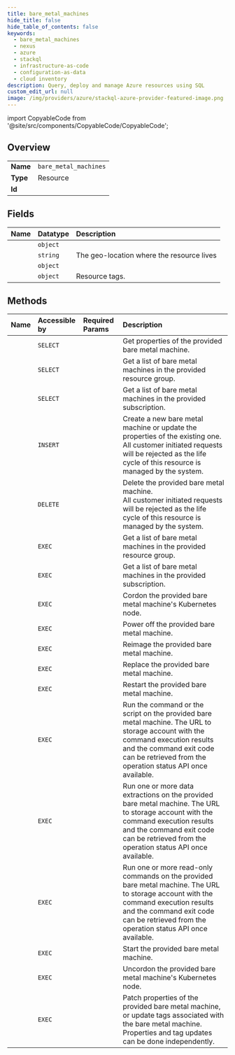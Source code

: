 ```yaml
---
title: bare_metal_machines
hide_title: false
hide_table_of_contents: false
keywords:
  - bare_metal_machines
  - nexus
  - azure    
  - stackql
  - infrastructure-as-code
  - configuration-as-data
  - cloud inventory
description: Query, deploy and manage Azure resources using SQL
custom_edit_url: null
image: /img/providers/azure/stackql-azure-provider-featured-image.png
---
```


import CopyableCode from '@site/src/components/CopyableCode/CopyableCode';




## Overview
<table><tbody>
<tr><td><b>Name</b></td><td><code>bare_metal_machines</code></td></tr>
<tr><td><b>Type</b></td><td>Resource</td></tr>
<tr><td><b>Id</b></td><td><CopyableCode code="azure.nexus.bare_metal_machines" /></td></tr>
</tbody></table>

## Fields
| Name | Datatype | Description |
|:-----|:---------|:------------|
| <CopyableCode code="extendedLocation" /> | `object` |  |
| <CopyableCode code="location" /> | `string` | The geo-location where the resource lives |
| <CopyableCode code="properties" /> | `object` |  |
| <CopyableCode code="tags" /> | `object` | Resource tags. |
## Methods
| Name | Accessible by | Required Params | Description |
|:-----|:--------------|:----------------|:------------|
| <CopyableCode code="get" /> | `SELECT` | <CopyableCode code="bareMetalMachineName, resourceGroupName, subscriptionId" /> | Get properties of the provided bare metal machine. |
| <CopyableCode code="list_by_resource_group" /> | `SELECT` | <CopyableCode code="resourceGroupName, subscriptionId" /> | Get a list of bare metal machines in the provided resource group. |
| <CopyableCode code="list_by_subscription" /> | `SELECT` | <CopyableCode code="subscriptionId" /> | Get a list of bare metal machines in the provided subscription. |
| <CopyableCode code="create_or_update" /> | `INSERT` | <CopyableCode code="bareMetalMachineName, resourceGroupName, subscriptionId, data__extendedLocation, data__properties" /> | Create a new bare metal machine or update the properties of the existing one.<br />All customer initiated requests will be rejected as the life cycle of this resource is managed by the system. |
| <CopyableCode code="delete" /> | `DELETE` | <CopyableCode code="bareMetalMachineName, resourceGroupName, subscriptionId" /> | Delete the provided bare metal machine.<br />All customer initiated requests will be rejected as the life cycle of this resource is managed by the system. |
| <CopyableCode code="_list_by_resource_group" /> | `EXEC` | <CopyableCode code="resourceGroupName, subscriptionId" /> | Get a list of bare metal machines in the provided resource group. |
| <CopyableCode code="_list_by_subscription" /> | `EXEC` | <CopyableCode code="subscriptionId" /> | Get a list of bare metal machines in the provided subscription. |
| <CopyableCode code="cordon" /> | `EXEC` | <CopyableCode code="bareMetalMachineName, resourceGroupName, subscriptionId" /> | Cordon the provided bare metal machine's Kubernetes node. |
| <CopyableCode code="power_off" /> | `EXEC` | <CopyableCode code="bareMetalMachineName, resourceGroupName, subscriptionId" /> | Power off the provided bare metal machine. |
| <CopyableCode code="reimage" /> | `EXEC` | <CopyableCode code="bareMetalMachineName, resourceGroupName, subscriptionId" /> | Reimage the provided bare metal machine. |
| <CopyableCode code="replace" /> | `EXEC` | <CopyableCode code="bareMetalMachineName, resourceGroupName, subscriptionId" /> | Replace the provided bare metal machine. |
| <CopyableCode code="restart" /> | `EXEC` | <CopyableCode code="bareMetalMachineName, resourceGroupName, subscriptionId" /> | Restart the provided bare metal machine. |
| <CopyableCode code="run_command" /> | `EXEC` | <CopyableCode code="bareMetalMachineName, resourceGroupName, subscriptionId, data__limitTimeSeconds, data__script" /> | Run the command or the script on the provided bare metal machine. The URL to storage account with the command execution results and the command exit code can be retrieved from the operation status API once available. |
| <CopyableCode code="run_data_extracts" /> | `EXEC` | <CopyableCode code="bareMetalMachineName, resourceGroupName, subscriptionId, data__commands, data__limitTimeSeconds" /> | Run one or more data extractions on the provided bare metal machine. The URL to storage account with the command execution results and the command exit code can be retrieved from the operation status API once available. |
| <CopyableCode code="run_read_commands" /> | `EXEC` | <CopyableCode code="bareMetalMachineName, resourceGroupName, subscriptionId, data__commands, data__limitTimeSeconds" /> | Run one or more read-only commands on the provided bare metal machine. The URL to storage account with the command execution results and the command exit code can be retrieved from the operation status API once available. |
| <CopyableCode code="start" /> | `EXEC` | <CopyableCode code="bareMetalMachineName, resourceGroupName, subscriptionId" /> | Start the provided bare metal machine. |
| <CopyableCode code="uncordon" /> | `EXEC` | <CopyableCode code="bareMetalMachineName, resourceGroupName, subscriptionId" /> | Uncordon the provided bare metal machine's Kubernetes node. |
| <CopyableCode code="update" /> | `EXEC` | <CopyableCode code="bareMetalMachineName, resourceGroupName, subscriptionId" /> | Patch properties of the provided bare metal machine, or update tags associated with the bare metal machine. Properties and tag updates can be done independently. |
